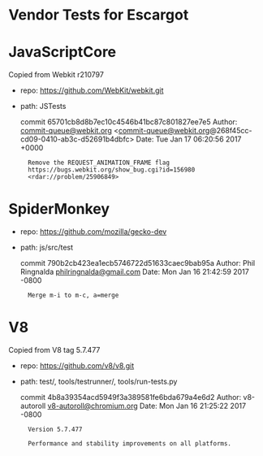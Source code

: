 Vendor Tests for Escargot
=========================

# JavaScriptCore
Copied from Webkit r210797
- repo: https://github.com/WebKit/webkit.git
- path: JSTests

	commit 65701cb8d8b7ec10c4546b41bc87c801827ee7e5
	Author: commit-queue@webkit.org <commit-queue@webkit.org@268f45cc-cd09-0410-ab3c-d52691b4dbfc>
	Date:   Tue Jan 17 06:20:56 2017 +0000

		Remove the REQUEST_ANIMATION_FRAME flag
		https://bugs.webkit.org/show_bug.cgi?id=156980
		<rdar://problem/25906849>

# SpiderMonkey
- repo: https://github.com/mozilla/gecko-dev
- path: js/src/test

	commit 790b2cb423ea1ecb5746722d51633caec9bab95a
	Author: Phil Ringnalda <philringnalda@gmail.com>
	Date:   Mon Jan 16 21:42:59 2017 -0800

		Merge m-i to m-c, a=merge

# V8
Copied from V8 tag 5.7.477

- repo: https://github.com/v8/v8.git
- path: test/, tools/testrunner/, tools/run-tests.py

    commit 4b8a39354acd5949f3a389581fe6bda679a4e6d2
    Author: v8-autoroll <v8-autoroll@chromium.org>
    Date:   Mon Jan 16 21:25:22 2017 -0800

        Version 5.7.477

        Performance and stability improvements on all platforms.


